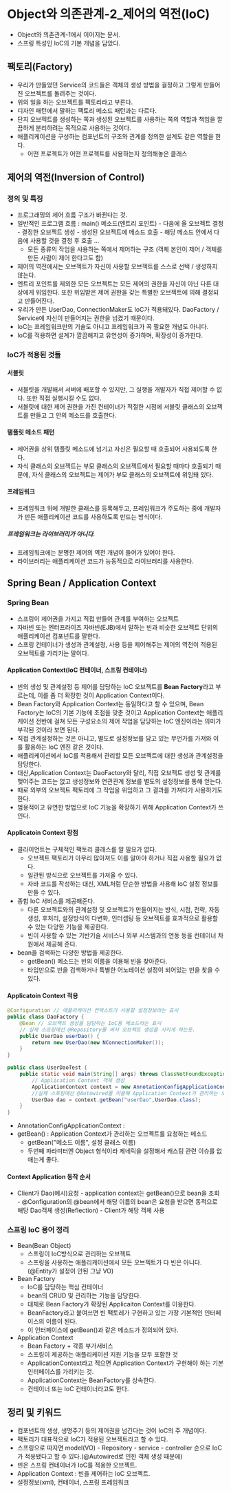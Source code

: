 # Object와 의존관계-2_제어의 역전(IoC)

- Object와 의존관계-1에서 이어지는 문서. 
- 스프링 특성인 IoC의 기본 개념을 담았다.

## 팩토리(Factory)

- 우리가 만들었던 Service의 코드들은 객체의 생성 방법을 결정하고 그렇게 만들어진 오브젝트를 돌려주는 것이다.
- 위의 일을 하는 오브젝트를 팩토리라고 부른다.
- 디자인 패턴에서 말하는 팩토리 메소드 패턴과는 다르다.
- 단지 오브젝트를 생성하는 쪽과 생성된 오브젝트를 사용하는 쪽의 역할과 책임을 깔끔하게 분리하려는 목적으로 사용하는 것이다.
- 애플리케이션을 구성하는 컴포넌트의 구조와 관계를 정의한 설계도 같은 역할을 한다.
  - 어떤 프로젝트가 어떤 프로젝트를 사용하는지 정의해놓은 클래스

## 제어의 역전(Inversion of Control)

### 정의 및 특징

- 프로그래밍의 제어 흐름 구조가 바뀐다는 것.
- 일반적인 프로그램 흐름 : main() 메소드(엔트리 포인트) - 다음에 올 오브젝트 결정 - 결정한 오브젝트 생성 - 생성된 오브젝트에 메소드 호출 - 해당 메소드 안에서 다음에 사용할 것을 결정 후 호출 ...
  - 모든 종류의 작업을 사용하는 쪽에서 제어하는 구조 (객체 본인이 제어 / 객체를 만든 사람이 제어 한다고도 함)
- 제어의 역전에서는 오브젝트가 자신이 사용할 오브젝트를 스스로 선택 / 생성하지 않는다.
- 엔트리 포인트를 제외한 모든 오브젝트는 모든 제어의 권한을 자신이 아닌 다른 대상에게 위임한다. 또한 위임받은 제어 권한을 갖는 특별한 오브젝트에 의해 결정되고 만들어진다.
- 우리가 만든 UserDao, ConnectionMaker도 IoC가 적용돼있다. DaoFactory / Service에 자신이 만들어지는 권한을 넘겼기 때문이다.
- IoC는 프레임워크만의 기술도 아니고 프레임워크가 꼭 필요한 개념도 아니다.
- IoC를 적용하면 설계가 깔끔해지고 유연성이 증가하며, 확장성이 증가한다.

### IoC가 적용된 것들

#### 서블릿

- 서블릿을 개발해서 서버에 배포할 수 있지만, 그 실행을 개발자가 직접 제어할 수 없다. 또한 직접 실행시킬 수도 없다.
- 서블릿에 대한 제어 권한을 가진 컨테이너가 적절한 시점에 서블릿 클래스의 오브젝트를 만들고 그 안의 메소드를 호출한다.

#### 탬플릿 메소드 패턴

- 제어권을 상위 템플릿 메소드에 넘기고 자신은 필요할 때 호출되어 사용되도록 한다.
- 자식 클래스의 오브젝트는 부모 클래스의 오브젝트에서 필요할 때마다 호출되기 때문에, 자식 클래스의 오브젝트는 제어가 부모 클래스의 오브젝트에 위임돼 있다.

#### 프레임워크

- 프레임워크 위에 개발한 클래스를 등록해두고, 프레임워크가 주도하는 중에 개발자가 만든 애플리케이션 코드를 사용하도록 만드는 방식이다.

##### 프레임워크는 라이브러리가 아니다.

- 프레임워크에는 분명한 제어의 역전 개념이 들어가 있어야 한다.
- 라이브러리는 애플리케이션 코드가 능동적으로 라이브러리를 사용한다.

## Spring Bean / Application Context

### Spring Bean

- 스프링이 제어권을 가지고 직접 만들어 관계를 부여하는 오브젝트
- 자바빈 또는 엔터프라이즈 자바빈(EJB)에서 말하는 빈과 비슷한 오브젝트 단위의 애플리케이션 컴포넌트를 말한다.
- 스프링 컨테이너가 생성과 관계설정, 사용 등을 제어해주는 제어의 역전이 적용된 오브젝트를 가리키는 말이다.

#### Application Context(IoC 컨테이너, 스프링 컨테이너)

- 빈의 생성 및 관계설정 등 제어를 담당하는 IoC 오브젝트를 **Bean Factory**라고 부르는데, 이를 좀 더 확장한 것이 Application Context이다.
- Bean Factory와 Application Context는 동일하다고 할 수 있으며, Bean Factory는 IoC의 기본 기능에 초점을 맞춘 것이고 Application Context는 애플리케이션 전반에 걸쳐 모든 구성요소의 제어 작업을 담당하는 IoC 엔진이라는 의미가 부각된 것이라 보면 된다.
- 직접 관계설정하는 것은 아니고, 별도로 설정정보를 담고 있는 무언가를 가져와 이를 활용하는 IoC 엔진 같은 것이다.
- 애플리케이션에서 IoC를 적용해서 관리할 모든 오브젝트에 대한 생성과 관계설정을 담당한다.
- 대신,Application Context는 DaoFactory와 달리, 직접 오브젝트 생성 및 관계를 맺어주는 코드는 없고 생성정보와 연관관계 정보를 별도의 설정정보를 통해 얻는다.
- 때로 외부의 오브젝트 팩토리에 그 작업을 위임하고 그 결과를 가져다가 사용하기도 한다.
- 범용적이고 유연한 방법으로 IoC 기능을 확장하기 위해 Application Context가 쓰인다.

#### Applicatoin Context 장점

- 클라이언트는 구체적인 팩토리 클래스를 알 필요가 없다.
  - 오브젝트 팩토리가 아무리 많아져도 이를 알아야 하거나 직접 사용할 필요가 없다.
  - 일관된 방식으로 오브젝트를 가져올 수 있다.
  - 자바 코드를 작성하는 대신, XML처럼 단순한 방법을 사용해 IoC 설정 정보를 만들 수 있다.
- 종합 IoC 서비스를 제공해준다.
  - 다른 오브젝트와의 관계설정 및 오브젝트가 만들어지는 방식, 시점, 전략,  자동생성, 후처리, 설정방식의 다변화, 인터셉팅 등 오브젝트를 효과적으로 활용할 수 있는 다양한 기능을 제공한다.
  - 빈이 사용할 수 있는 기반기술 서비스나 외부 시스템과의 연동 등을 컨테이너 차원에서 제공해 준다.
- bean을 검색하는 다양한 방법을 제공한다.
  - getBean() 메소드는 빈의 이름을 이용해 빈을 찾아준다.
  - 타입만으로 빈을 검색하거나 특별한 어노테이션 설정이 되어있는 빈을 찾을 수 있다.

#### Applicatoin Context 적용

```java
@Configuration // 애플리케이션 컨텍스트가 사용할 설정정보라는 표시
public class DaoFactory {
	@Bean // 오브젝트 생성을 담당하는 IoC용 메소드라는 표시
    // 실제 스프링에선 @Repository를 써서 오브젝트 생성을 시키게 하는듯.
	public UserDao userDao() {
		return new UserDao(new NConnectionMaker());
	}
}

public class UserDaoTest {
	public static void main(String[] args) throws ClassNotFoundException, SQLException {
        // Application Context 객체 생성
		ApplicationContext context = new AnnotationConfigApplicationContext(DaoFactory.class);
		//실제 스프링에선 @Autowired를 이용해 Application Context가 관리하는 오브젝트 요청하는 듯.
        UserDao dao = context.getBean("userDao",UserDao.class);
    }
}

```

- AnnotationConfigApplicationContext :
- getBean() : Application Context가 관리하는 오브젝트를 요청하는 메소드
  - getBean("메소드 이름", 설정 클래스 이름)
  - 두번째 파라미터엔 Object 형식이라 제네릭을 설정해서 캐스팅 관련 이슈를 없애는게 좋다.

#### Context Application 동작 순서

- Client가 Dao(예시)요청 - application context는 getBean()으로 bean을 조회 - @Configuration의 @bean에서 해당 이름의 bean은 요청을 받으면 동적으로 해당 Dao객체 생성(Reflection) - Client가 해당 객체 사용

### 스프링 IoC 용어 정리

- Bean(Bean Object)
  - 스프링이 IoC방식으로 관리하는 오브젝트
  - 스프링을 사용하는 애플리케이션에서 모든 오브젝트가 다 빈은 아니다.(@Entity가 설정이 안된 그냥 VO)
- Bean Factory
  - IoC를 담당하는 핵심 컨테이너
  - bean의 CRUD 및 관리하는 기능을 담당한다.
  - 대체로 Bean Factory가 확장된 Applicaiton Context를 이용한다.
  - BeanFactory라고 붙여쓰면 빈 팩토레가 구현하고 있는 가장 기본적인 인터페이스의 이름이 된다.
  - 이 인터페이스에 getBean()과 같은 메소드가 정의되어 있다.
- Application Context
  - Bean Factory + 각종 부가서비스
  - 스프링이 제공하는 애플리케이션 지원 기능을 모두 포함한 것
  - ApplicationContext라고 적으면 Application Context가 구현해야 하는 기본 인터페이스를 가리키는 것.
  - ApplicationContext는 BeanFactory를 상속한다.
  - 컨테이너 또는 IoC 컨테이너라고도 한다.

## 정리 및 키워드

- 컴포넌트의 생성, 생명주기 등의 제어권을 넘긴다는 것이 IoC의 주 개념이다.
- 팩토리가 대표적으로 IoC가 적용된 오브젝트라고 할 수 있다.
- 스프링으로 따지면 model(VO) - Repository - service - controller 순으로 IoC가 적용됐다고 할 수 있다.(@Autowired로 인한 객체 생성 때문에)
- 빈은 스프링 컨테이너가 IoC를 적용한 오브젝트.
- Application Context : 빈을 제어하는 IoC 오브젝트.
- 설정정보(xml), 컨테이너, 스프링 프레임워크

